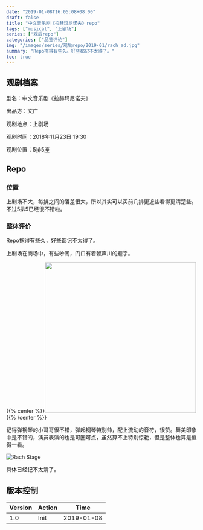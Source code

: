 ```yaml
---
date: "2019-01-08T16:05:08+08:00"
draft: false
title: "中文音乐剧《拉赫玛尼诺夫》repo"
tags: ["musical", "上剧场"]
series: ["观后repo"]
categories: ["品鉴评论"]
img: "/images/series/观后repo/2019-01/rach_ad.jpg"
summary: "Repo拖得有些久。好些都记不太得了。"
toc: true
---
```


## 观剧档案

剧名：中文音乐剧《拉赫玛尼诺夫》

出品方：文广

观剧地点：上剧场

观剧时间：2018年11月23日 19:30

观剧位置：5排5座

## Repo

### 位置

上剧场不大，每排之间的落差很大，所以其实可以买前几排更近些看得更清楚些。不过5排5已经很不错啦。

### 整体评价

Repo拖得有些久，好些都记不太得了。

上剧场在商场中，有些吵闹，门口有着赖声川的题字。

{{% center %}}<img name="shang-theatre" src="/images/series/观后repo/2019-01/shang_theatre.jpg" width='400px'/>{{% /center %}}

记得弹钢琴的小哥哥很不错，弹起钢琴特别帅，配上流动的音符，很赞。舞美印象中是不错的，演员表演的也是可圈可点，虽然算不上特别惊艳，但是整体也算是值得一看。

![Rach Stage](/images/series/观后repo/2019-01/rach_stage.jpg)

具体已经记不太清了。

## 版本控制

| Version | Action | Time       |
| ------- | ------ | ---------- |
| 1.0     | Init   | 2019-01-08 |
